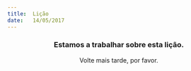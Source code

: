 ```yaml
---
title:  Lição
date:   14/05/2017
---
```


### <center>Estamos a trabalhar sobre esta lição.</center>
<center>Volte mais tarde, por favor.</center>